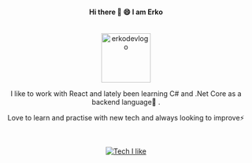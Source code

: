 <div align="center">

 <h4> Hi there 👋 😄 I am Erko</h4>
 <br />
 <a href="https://erkodev.fi/"> 
<img src="https://i.ibb.co/2jG9GqX/erkologo.png" alt="erkodevlogo" width="100px"/></a>

 <br />
 <p>I like to work with React and lately been learning C# and .Net Core as a backend language🌱 . </p>
 <p> Love to learn and practise with new tech and always looking to improve⚡ </p>

 <br /> 
 
[![Tech I like](https://github-readme-stats.vercel.app/api/top-langs/?username=erkanisuf&layout=compact&theme=dark)](https://github.com/anuraghazra/github-readme-stats)

</div>
<!--
**erkanisuf/erkanisuf** is a ✨ _special_ ✨ repository because its `README.md` (this file) appears on your GitHub profile.

Here are some ideas to get you started:

- 🔭 I’m currently working on ...
- 🌱 I’m currently learning ...
- 👯 I’m looking to collaborate on ...
- 🤔 I’m looking for help with ...
- 💬 Ask me about ...
- 📫 How to reach me: ...
- 😄 Pronouns: ...
- ⚡ Fun fact: ...
-->
